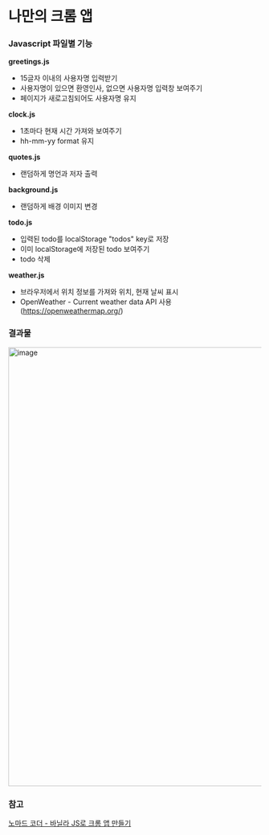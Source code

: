 # 나만의 크롬 앱

### Javascript 파일별 기능
**greetings.js**
- 15글자 이내의 사용자명 입력받기
- 사용자명이 있으면 환영인사, 없으면 사용자명 입력창 보여주기
- 페이지가 새로고침되어도 사용자명 유지

**clock.js**
- 1초마다 현재 시간 가져와 보여주기
- hh-mm-yy format 유지

**quotes.js**
- 랜덤하게 명언과 저자 출력

**background.js**
- 랜덤하게 배경 이미지 변경

**todo.js**
- 입력된 todo를 localStorage "todos" key로 저장
- 이미 localStorage에 저장된 todo 보여주기
- todo 삭제

**weather.js**
- 브라우저에서 위치 정보를 가져와 위치, 현재 날씨 표시
- OpenWeather - Current weather data API 사용(https://openweathermap.org/)


### 결과물
<img width="873" alt="image" src="https://github.com/HanNayeoniee/clone-coding/assets/33839093/67f33ea5-8161-4402-aa69-df4547a6eed1">


### 참고
[노마드 코더 - 바닐라 JS로 크롬 앱 만들기](https://nomadcoders.co/javascript-for-beginners/lobby)